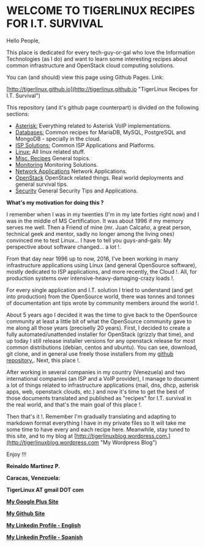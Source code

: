 # WELCOME TO TIGERLINUX RECIPES FOR I.T. SURVIVAL

Hello People,

This place is dedicated for every tech-guy-or-gal who love the Information Technologies (as I do) and want to learn some interesting recipes about common infrastructure and OpenStack cloud computing solutions.

You can (and should) view this page using Github Pages. Link:

[http://tigerlinux.github.io](http://tigerlinux.github.io "TigerLinux Recipes for I.T. Survival")

This repository (and it's github page counterpart) is divided on the following sections:

* [Asterisk:](https://github.com/tigerlinux/tigerlinux-extra-recipes/tree/master/recipes/asterisk) Everything related to Asterisk VoIP implementations.
* [Databases:](https://github.com/tigerlinux/tigerlinux-extra-recipes/tree/master/recipes/databases) Common recipes for MariaDB, MySQL, PostgreSQL and MongoDB - specially in the cloud.
* [ISP Solutions:](https://github.com/tigerlinux/tigerlinux-extra-recipes/tree/master/recipes/ispapps) Common ISP Applications and Platforms.
* [Linux:](https://github.com/tigerlinux/tigerlinux-extra-recipes/tree/master/recipes/linux) All linux related stuff.
* [Misc. Recipes](https://github.com/tigerlinux/tigerlinux-extra-recipes/tree/master/recipes/misc) General topics.
* [Monitoring](https://github.com/tigerlinux/tigerlinux-extra-recipes/tree/master/recipes/monitoring) Monitoring Solutions.
* [Network Applications](https://github.com/tigerlinux/tigerlinux-extra-recipes/tree/master/recipes/networkapps) Network Applications.
* [OpenStack](https://github.com/tigerlinux/tigerlinux-extra-recipes/tree/master/recipes/openstack) OpenStack related things. Real world deployments and general survival tips.
* [Security](https://github.com/tigerlinux/tigerlinux-extra-recipes/tree/master/recipes/security) General Security Tips and Applications.

**What's my motivation for doing this ?**

I remember when I was in my twenties (I'm in my late forties right now) and I was in the middle of MS Certification. It was about 1996 if my memory serves me well. Then a Friend of mine (mr. Juan Calcaño, a great person, technical geek and mentor, sadly no longer among the living ones) convinced me to test Linux... I have to tell you guys-and-gals: My perspective about software changed... a lot !.

From that day near 1996 up to now, 2016, I've been working in many infrastructure applications using Linux (and general OpenSource software), mostly dedicated to ISP applications, and more recently, the Cloud !. All, for production systems over intensive-heavy-damaging-crazy loads !.

For every single application and I.T. solution I tried to understand (and get into production) from the OpenSource world, there was tonnes and tonnes of documentation ant tips wrote by community members around the world !.

About 5 years ago I decided it was the time to give back to the OpenSource community at least a little bit of what the OpenSource community gave to me along all those years (preciselly 20 years). First, I decided to create a fully automated/unattended installer for OpenStack (grizzly that time), and up today I still release installer versions for any openstack release for most common distributions (debian, centos and ubuntu). You can see, download, git clone, and in general use freely those installers from my [github repository.](https://github.com/tigerlinux). Next, this place !.

After working in several companies in my country (Venezuela) and two international companies (an ISP and a VoIP provider), I manage to document a lot of things related to infrastructure applications (mail, dns, dhcp, asterisk apps, web, openstack clouds, etc.) and now it's time to get the best of those documents translated and published as "recipes" for I.T. survival in the real world, and that's the main goal of this place !.

Then that's it !. Remember I'm gradually translating and adapting to markdown format everything I have in my private files so It will take me some time to have every and each recipe here. Meanwhile, stay tuned to this site, and to my blog at [http://tigerlinuxblog.wordpress.com.](http://tigerlinuxblog.wordpress.com "My Wordpress Blog")

Enjoy !!!

**Reinaldo Martínez P.**

**Caracas, Venezuela:**

**TigerLinux AT gmail DOT com**

**[My Google Plus Site](https://plus.google.com/+ReinaldoMartinez)**

**[My Github Site](https://github.com/tigerlinux)**

**[My Linkedin Profile - English](https://ve.linkedin.com/in/tigerlinux/en)**

**[My Linkedin Profile - Spanish](https://ve.linkedin.com/in/tigerlinux/es)**

